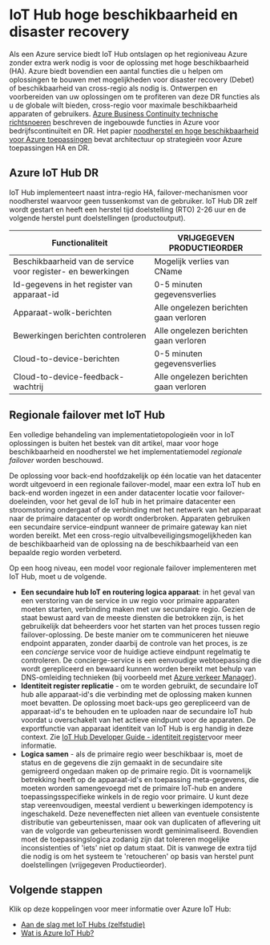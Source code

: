 <properties
 pageTitle="IoT Hub HA en DR | Microsoft Azure"
 description="Beschrijving van functies die helpen bij het maximaal beschikbare IoT oplossingen bouwen met disaster recovery mogelijkheden."
 services="iot-hub"
 documentationCenter=""
 authors="fsautomata"
 manager="timlt"
 editor=""/>

<tags
 ms.service="iot-hub"
 ms.devlang="na"
 ms.topic="article"
 ms.tgt_pltfrm="na"
 ms.workload="na"
 ms.date="02/03/2016"
 ms.author="elioda"/>

# <a name="iot-hub-high-availability-and-disaster-recovery"></a>IoT Hub hoge beschikbaarheid en disaster recovery

Als een Azure service biedt IoT Hub ontslagen op het regioniveau Azure zonder extra werk nodig is voor de oplossing met hoge beschikbaarheid (HA). Azure biedt bovendien een aantal functies die u helpen om oplossingen te bouwen met mogelijkheden voor disaster recovery (Debet) of beschikbaarheid van cross-regio als nodig is. Ontwerpen en voorbereiden van uw oplossingen om te profiteren van deze DR functies als u de globale wilt bieden, cross-regio voor maximale beschikbaarheid apparaten of gebruikers. [Azure Business Continuity technische richtsnoeren](../resiliency/resiliency-technical-guidance.md) beschreven de ingebouwde functies in Azure voor bedrijfscontinuïteit en DR. Het papier [noodherstel en hoge beschikbaarheid voor Azure toepassingen][] bevat architectuur op strategieën voor Azure toepassingen HA en DR.

## <a name="azure-iot-hub-dr"></a>Azure IoT Hub DR
IoT Hub implementeert naast intra-regio HA, failover-mechanismen voor noodherstel waarvoor geen tussenkomst van de gebruiker. IoT Hub DR zelf wordt gestart en heeft een herstel tijd doelstelling (RTO) 2-26 uur en de volgende herstel punt doelstellingen (productoutput).

| Functionaliteit | VRIJGEGEVEN PRODUCTIEORDER |
| ------------- | --- |
| Beschikbaarheid van de service voor register- en bewerkingen | Mogelijk verlies van CName |
| Id-gegevens in het register van apparaat-id | 0-5 minuten gegevensverlies |
| Apparaat-wolk-berichten | Alle ongelezen berichten gaan verloren |
| Bewerkingen berichten controleren | Alle ongelezen berichten gaan verloren |
| Cloud-to-device-berichten | 0-5 minuten gegevensverlies |
| Cloud-to-device-feedback-wachtrij | Alle ongelezen berichten gaan verloren |

## <a name="regional-failover-with-iot-hub"></a>Regionale failover met IoT Hub

Een volledige behandeling van implementatietopologieën voor in IoT oplossingen is buiten het bestek van dit artikel, maar voor hoge beschikbaarheid en noodherstel we het implementatiemodel *regionale failover* worden beschouwd.

De oplossing voor back-end hoofdzakelijk op één locatie van het datacenter wordt uitgevoerd in een regionale failover-model, maar een extra IoT hub en back-end worden ingezet in een ander datacenter locatie voor failover-doeleinden, voor het geval de IoT hub in het primaire datacenter een stroomstoring ondergaat of de verbinding met het netwerk van het apparaat naar de primaire datacenter op wordt onderbroken. Apparaten gebruiken een secundaire service-eindpunt wanneer de primaire gateway kan niet worden bereikt. Met een cross-regio uitvalbeveiligingsmogelijkheden kan de beschikbaarheid van de oplossing na de beschikbaarheid van een bepaalde regio worden verbeterd.

Op een hoog niveau, een model voor regionale failover implementeren met IoT Hub, moet u de volgende.

* **Een secundaire hub IoT en routering logica apparaat**: in het geval van een verstoring van de service in uw regio voor primaire apparaten moeten starten, verbinding maken met uw secundaire regio. Gezien de staat bewust aard van de meeste diensten die betrokken zijn, is het gebruikelijk dat beheerders voor het starten van het proces tussen regio failover-oplossing. De beste manier om te communiceren het nieuwe endpoint apparaten, zonder daarbij de controle van het proces, is ze een *concierge* service voor de huidige actieve eindpunt regelmatig te controleren. De concierge-service is een eenvoudige webtoepassing die wordt gerepliceerd en bewaard kunnen worden bereikt met behulp van DNS-omleiding technieken (bij voorbeeld met [Azure verkeer Manager][]).
* **Identiteit register replicatie** - om te worden gebruikt, de secundaire IoT hub alle apparaat-id's die verbinding met de oplossing maken kunnen moet bevatten. De oplossing moet back-ups geo gerepliceerd van de apparaat-id's te behouden en te uploaden naar de secundaire IoT hub voordat u overschakelt van het actieve eindpunt voor de apparaten. De exportfunctie van apparaat identiteit van IoT Hub is erg handig in deze context. Zie [IoT Hub Developer Guide - identiteit register][]voor meer informatie.
* **Logica samen** - als de primaire regio weer beschikbaar is, moet de status en de gegevens die zijn gemaakt in de secundaire site gemigreerd ongedaan maken op de primaire regio. Dit is voornamelijk betrekking heeft op de apparaat-id's en toepassing meta-gegevens, die moeten worden samengevoegd met de primaire IoT-hub en andere toepassingsspecifieke winkels in de regio voor primaire. U kunt deze stap vereenvoudigen, meestal verdient u bewerkingen idempotency is ingeschakeld. Deze neveneffecten niet alleen van eventuele consistente distributie van gebeurtenissen, maar ook van duplicaten of aflevering uit van de volgorde van gebeurtenissen wordt geminimaliseerd. Bovendien moet de toepassingslogica zodanig zijn dat tolereren mogelijke inconsistenties of 'iets' niet op datum staat. Dit is vanwege de extra tijd die nodig is om het systeem te 'retoucheren' op basis van herstel punt doelstellingen (vrijgegeven Productieorder).

## <a name="next-steps"></a>Volgende stappen

Klik op deze koppelingen voor meer informatie over Azure IoT Hub:

- [Aan de slag met IoT Hubs (zelfstudie)][lnk-get-started]
- [Wat is Azure IoT Hub?][]

[Noodherstel en hoge beschikbaarheid voor Azure toepassingen]: ../resiliency/resiliency-disaster-recovery-high-availability-azure-applications.md
[Azure Business Continuity Technical Guidance]: https://azure.microsoft.com/documentation/articles/resiliency-technical-guidance/
[Azure verkeer Manager]: https://azure.microsoft.com/documentation/services/traffic-manager/
[IoT Hub Developer Guide - identiteit register]: iot-hub-devguide-identity-registry.md

[lnk-get-started]: iot-hub-csharp-csharp-getstarted.md
[Wat is Azure IoT Hub?]: iot-hub-what-is-iot-hub.md
